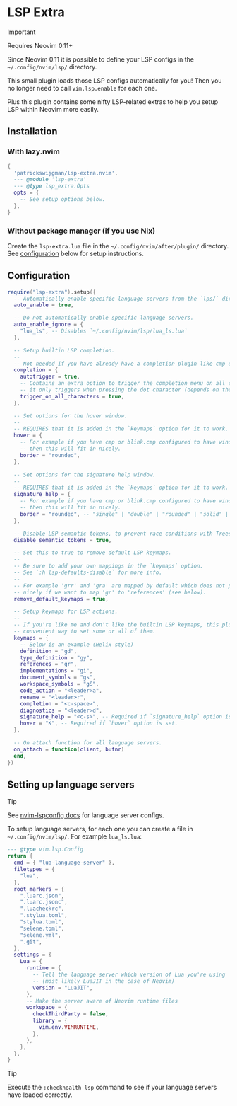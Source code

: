 # LSP Extra

> [!IMPORTANT]
> Requires Neovim 0.11+

Since Neovim 0.11 it is possible to define your LSP configs in the `~/.config/nvim/lsp/` directory.

This small plugin loads those LSP configs automatically for you! Then you no longer need to call `vim.lsp.enable` for each one.

Plus this plugin contains some nifty LSP-related extras to help you setup LSP within Neovim more easily.

## Installation

### With lazy.nvim

```lua
{
  'patrickswijgman/lsp-extra.nvim',
  --- @module 'lsp-extra'
  --- @type lsp_extra.Opts
  opts = {
    -- See setup options below.
  },
}
```

### Without package manager (if you use Nix)

Create the `lsp-extra.lua` file in the `~/.config/nvim/after/plugin/` directory. See [configuration](#configuration) below for setup instructions.

## Configuration

```lua
require("lsp-extra").setup({
  -- Automatically enable specific language servers from the `lps/` directory.
  auto_enable = true,

  -- Do not automatically enable specific language servers.
  auto_enable_ignore = {
    "lua_ls", -- Disables `~/.config/nvim/lsp/lua_ls.lua`
  },

  -- Setup builtin LSP completion.
  --
  -- Not needed if you have already have a completion plugin like cmp or blink.cmp.
  completion = {
    autotrigger = true,
    -- Contains an extra option to trigger the completion menu on all characters, normally
    -- it only triggers when pressing the dot character (depends on the language server).
    trigger_on_all_characters = true,
  },

  -- Set options for the hover window.
  --
  -- REQUIRES that it is added in the `keymaps` option for it to work.
  hover = {
    -- For example if you have cmp or blink.cmp configured to have window borders,
    -- then this will fit in nicely.
    border = "rounded",
  },

  -- Set options for the signature help window.
  --
  -- REQUIRES that it is added in the `keymaps` option for it to work.
  signature_help = {
    -- For example if you have cmp or blink.cmp configured to have window borders,
    -- then this will fit in nicely.
    border = "rounded", -- "single" | "double" | "rounded" | "solid" | "shadow"
  },

  -- Disable LSP semantic tokens, to prevent race conditions with Treesitter.
  disable_semantic_tokens = true,

  -- Set this to true to remove default LSP keymaps.
  --
  -- Be sure to add your own mappings in the `keymaps` option.
  -- See `:h lsp-defaults-disable` for more info.
  --
  -- For example 'grr' and 'gra' are mapped by default which does not play
  -- nicely if we want to map 'gr' to 'references' (see below).
  remove_default_keymaps = true,

  -- Setup keymaps for LSP actions.
  --
  -- If you're like me and don't like the builtin LSP keymaps, this plugin provides a
  -- convenient way to set some or all of them.
  keymaps = {
    -- Below is an example (Helix style)
    definition = "gd",
    type_definition = "gy",
    references = "gr",
    implementations = "gi",
    document_symbols = "gs",
    workspace_symbols = "gS",
    code_action = "<leader>a",
    rename = "<leader>r",
    completion = "<c-space>",
    diagnostics = "<leader>d",
    signature_help = "<c-s>", -- Required if `signature_help` option is set.
    hover = "K", -- Required if `hover` option is set.
  },

  -- On attach function for all language servers.
  on_attach = function(client, bufnr)
  end,
})
```

## Setting up language servers

> [!TIP]
> See [nvim-lspconfig docs](https://github.com/neovim/nvim-lspconfig/blob/master/doc/configs.md) for language server configs.

To setup language servers, for each one you can create a file in `~/.config/nvim/lsp/`. For example `lua_ls.lua`:

```lua
--- @type vim.lsp.Config
return {
  cmd = { "lua-language-server" },
  filetypes = {
    "lua",
  },
  root_markers = {
    ".luarc.json",
    ".luarc.jsonc",
    ".luacheckrc",
    ".stylua.toml",
    "stylua.toml",
    "selene.toml",
    "selene.yml",
    ".git",
  },
  settings = {
    Lua = {
      runtime = {
        -- Tell the language server which version of Lua you're using
        -- (most likely LuaJIT in the case of Neovim)
        version = "LuaJIT",
      },
      -- Make the server aware of Neovim runtime files
      workspace = {
        checkThirdParty = false,
        library = {
          vim.env.VIMRUNTIME,
        },
      },
    },
  },
}
```

> [!TIP]
> Execute the `:checkhealth lsp` command to see if your language servers have loaded correctly.

